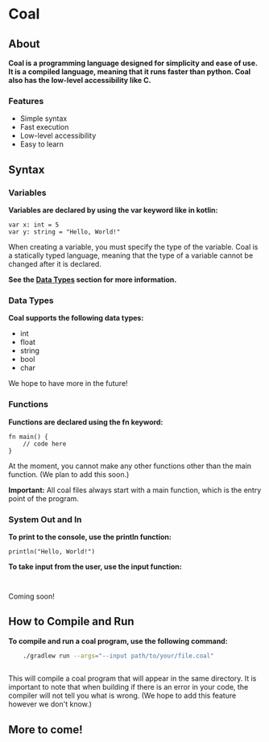 # Coal

## About
**Coal is a programming language designed for simplicity and ease of use. It is a compiled language, meaning that it runs faster than python. Coal also has the low-level accessibility like C.**

### Features
- Simple syntax
- Fast execution
- Low-level accessibility
- Easy to learn

## Syntax
### Variables

**Variables are declared by using the var keyword like in kotlin:**
```coal
var x: int = 5
var y: string = "Hello, World!"
```

When creating a variable, you must specify the type of the variable. Coal is a statically typed language, meaning that the type of a variable cannot be changed after it is declared. 

**See the [Data Types](#data-types) section for more information.**

### Data Types
**Coal supports the following data types:**
- int
- float
- string
- bool
- char

We hope to have more in the future!

### Functions

**Functions are declared using the fn keyword:**
```coal
fn main() {
    // code here
}
```

At the moment, you cannot make any other functions other than the main function. (We plan to add this soon.)

**Important:** All coal files always start with a main function, which is the entry point of the program.

### System Out and In
**To print to the console, use the println function:**
```coal
println("Hello, World!")
```

**To take input from the user, use the input function:**
```coal
    
```

Coming soon!

## How to Compile and Run
**To compile and run a coal program, use the following command:**
```bash
    ./gradlew run --args="--input path/to/your/file.coal"
    
```

This will compile a coal program that will appear in the same directory. It is important to note that when building if there is an error in your code, the compiler will not tell you what is wrong. (We hope to add this feature however we don't know.)

## More to come!